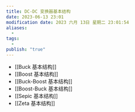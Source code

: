 ```yaml
---
title: DC-DC 变换器基本结构
date: 2023-06-13 23:01
modification date: 2023 六月 13日 星期二 23:01:54
aliases:
  - 
tags:
  - 
publish: "true"
---
```


- [[Buck 基本结构]]
- [[Boost 基本结构]]
- [[Buck-Boost 基本结构]]
- [[Boost-Buck 基本结构]]
- [[Sepic 基本结构]]
- [[Zeta 基本结构]]
